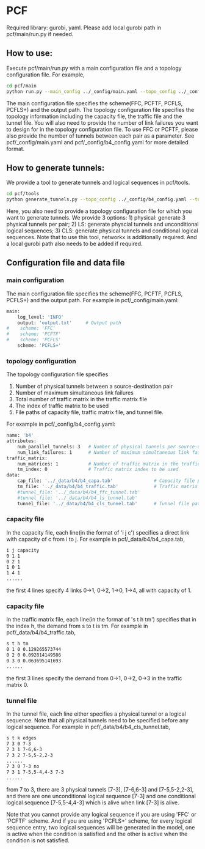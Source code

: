# PCF

Required library: gurobi, yaml. Please add local gurobi path in pcf/main/run.py if needed.

## How to use:

Execute pcf/main/run.py with a main configuration file and a topology configuration file. For example,

```bash
cd pcf/main
python run.py --main_config ../_config/main.yaml --topo_config ../_config/b4_config.yaml
```

The main configuration file specifies the scheme(FFC, PCFTF, PCFLS, PCFLS+) and the output path. The topology configuration file specifies the topology information including the capacity file, the traffic file and the tunnel file. You will also need to provide the number of link failures you want to design for in the topology configuration file. To use FFC or PCFTF, please also provide the number of tunnels between each pair as a parameter. See pcf/_config/main.yaml and pcf/_config/b4_config.yaml for more detailed format.

## How to generate tunnels:

We provide a tool to generate tunnels and logical sequences in pcf/tools. 

```bash
cd pcf/tools
python generate_tunnels.py --topo_config ../_config/b4_config.yaml --tunnel_type CLS --output_path tunnel.tab
```

Here, you also need to provide a topology configuration file for which you want to generate tunnels. We provide 3 options: 1) physical: generate 3 physical tunnels per pair; 2) LS: generate physcial tunnels and unconditional logical sequences; 3) CLS: generate physical tunnels and conditional logical sequences. Note that to use this tool, networkx is additionally required. And a local gurobi path also needs to be added if required.

## Configuration file and data file

### main configuration

The main configuration file specifies the scheme(FFC, PCFTF, PCFLS, PCFLS+) and the output path. For example in pcf/_config/main.yaml:

```bash
main:
    log_level: 'INFO'
    output: 'output.txt'     # Output path
#    scheme: 'FFC'
#    scheme: 'PCFTF'
#    scheme: 'PCFLS'
    scheme: 'PCFLS+'
```

### topology configuration

The topology configuration file specifies 

1. Number of physical tunnels between a source-destination pair
2. Number of maximum simultaneous link failures
3. Total number of traffic matrix in the traffic matrix file
4. The index of traffic matrix to be used
5. File paths of capacity file, traffic matrix file, and tunnel file.

For example in pcf/_config/b4_config.yaml:


```bash
name: 'b4'
attributes:
    num_parallel_tunnels: 3   # Number of physical tunnels per source-destination pair
    num_link_failures: 1      # Number of maximum simultaneous link failures 
traffic_matrix:
    num_matrices: 1           # Number of traffic matrix in the traffic file
    tm_index: 0               # Traffic matrix index to be used
data: 
    cap_file: '../_data/b4/b4_capa.tab'               # Capacity file path
    tm_file: '../_data/b4/b4_traffic.tab'             # Traffic matrix file path
    #tunnel_file: '../_data/b4/b4_ffc_tunnel.tab'
    #tunnel_file: '../_data/b4/b4_ls_tunnel.tab'
    tunnel_file: '../_data/b4/b4_cls_tunnel.tab'      # Tunnel file path(including logical sequences)
```

### capacity file

In the capacity file, each line(in the format of 'i j c') specifies a direct link with capacity of c from i to j. For example in pcf/_data/b4/b4_capa.tab,

```bash
i j capacity
0 1 1
0 2 1
1 0 1
1 4 1
......
```

the first 4 lines specify 4 links 0->1, 0->2, 1->0, 1->4, all with capacity of 1.

### capacity file

In the traffic matrix file, each line(in the format of 's t h tm') specifies that in the index h, the demand from s to t is tm. For example in pcf/_data/b4/b4_traffic.tab,

```bash
s t h tm
0 1 0 0.129265573744
0 2 0 0.092814149586
0 3 0 0.063695141693
......
```

the first 3 lines specify the demand from 0->1, 0->2, 0->3 in the traffic matrix 0.

### tunnel file

In the tunnel file, each line either specifies a physical tunnel or a logical sequence. Note that all physical tunnels need to be specified before any logical sequence. For example in pcf/_data/b4/b4_cls_tunnel.tab,

```bash
s t k edges
7 3 0 7-3
7 3 1 7-6,6-3
7 3 2 7-5,5-2,2-3
......
7 3 0 7-3 no
7 3 1 7-5,5-4,4-3 7-3
......
```

from 7 to 3, there are 3 physical tunnels [7-3], [7-6,6-3] and [7-5,5-2,2-3], and there are one unconditional logical sequence [7-3] and one conditional logical sequence [7-5,5-4,4-3] which is alive when link [7-3] is alive.

Note that you cannot provide any logical sequence if you are using 'FFC' or 'PCFTF' scheme. And if you are using 'PCFLS+' scheme, for every logical sequence entry, two logical sequences will be generated in the model, one is active when the condition is satisfied and the other is active when the condition is not satisfied. 
